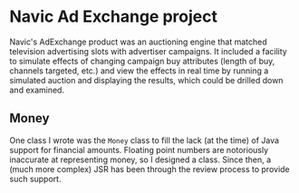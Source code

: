 # Navic Ad Exchange project

Navic's AdExchange product was an auctioning engine that matched television advertising slots with advertiser campaigns.  It included a facility to simulate effects of changing campaign buy attributes (length of buy, channels targeted, etc.) and view the effects in real time by running a simulated auction and displaying the results, which could be drilled down and examined.

## Money
One class I wrote was the ```Money``` class to fill the lack (at the time) of Java support for financial amounts.  Floating point numbers are notoriously inaccurate at representing money, so I designed a class.  Since then, a (much more complex) JSR has been through the review process to provide such support.
